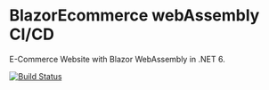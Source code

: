 # BlazorEcommerce webAssembly CI/CD

E-Commerce Website with Blazor WebAssembly in .NET 6.

[![Build Status](https://dev.azure.com/khoubaibmaamouri/BlazorEcommerce/_apis/build/status/khoubaib-sudo.BlazorEcommerce?branchName=master)](https://dev.azure.com/khoubaibmaamouri/BlazorEcommerce/_build/latest?definitionId=9&branchName=master)
 
